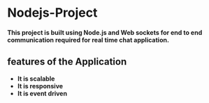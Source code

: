 # Nodejs-Project

#### This project is built using Node.js and Web sockets for end to end communication required for real time chat application.

## features of the Application
   - **It is scalable**
   - **It is responsive**
   - **It is event driven** 

